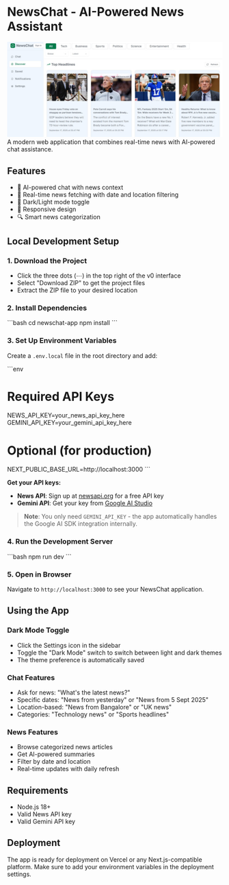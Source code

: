 # NewsChat - AI-Powered News Assistant
![App Logo](public/Project.jpg)
A modern web application that combines real-time news with AI-powered chat assistance.

## Features

- 🤖 AI-powered chat with news context
- 📰 Real-time news fetching with date and location filtering
- 🌙 Dark/Light mode toggle
- 📱 Responsive design
- 🔍 Smart news categorization

## Local Development Setup

### 1. Download the Project
- Click the three dots (⋯) in the top right of the v0 interface
- Select "Download ZIP" to get the project files
- Extract the ZIP file to your desired location

### 2. Install Dependencies
\`\`\`bash
cd newschat-app
npm install
\`\`\`

### 3. Set Up Environment Variables
Create a `.env.local` file in the root directory and add:

\`\`\`env
# Required API Keys
NEWS_API_KEY=your_news_api_key_here
GEMINI_API_KEY=your_gemini_api_key_here

# Optional (for production)
NEXT_PUBLIC_BASE_URL=http://localhost:3000
\`\`\`

**Get your API keys:**
- **News API**: Sign up at [newsapi.org](https://newsapi.org) for a free API key
- **Gemini API**: Get your key from [Google AI Studio](https://aistudio.google.com/app/apikey)

> **Note**: You only need `GEMINI_API_KEY` - the app automatically handles the Google AI SDK integration internally.

### 4. Run the Development Server
\`\`\`bash
npm run dev
\`\`\`

### 5. Open in Browser
Navigate to `http://localhost:3000` to see your NewsChat application.

## Using the App

### Dark Mode Toggle
- Click the Settings icon in the sidebar
- Toggle the "Dark Mode" switch to switch between light and dark themes
- The theme preference is automatically saved

### Chat Features
- Ask for news: "What's the latest news?"
- Specific dates: "News from yesterday" or "News from 5 Sept 2025"
- Location-based: "News from Bangalore" or "UK news"
- Categories: "Technology news" or "Sports headlines"

### News Features
- Browse categorized news articles
- Get AI-powered summaries
- Filter by date and location
- Real-time updates with daily refresh

## Requirements

- Node.js 18+ 
- Valid News API key
- Valid Gemini API key

## Deployment

The app is ready for deployment on Vercel or any Next.js-compatible platform. Make sure to add your environment variables in the deployment settings.
